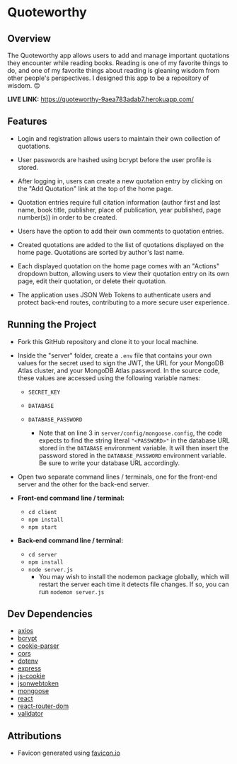 # Quoteworthy

## Overview

The Quoteworthy app allows users to add and manage important quotations they encounter while reading books. Reading is one of my favorite things to do, and one of my favorite things about reading is gleaning wisdom from other people's perspectives. I designed this app to be a repository of wisdom. 😊

**LIVE LINK:** https://quoteworthy-9aea783adab7.herokuapp.com/

## Features

-   Login and registration allows users to maintain their own collection of quotations.

-   User passwords are hashed using bcrypt before the user profile is stored.

-   After logging in, users can create a new quotation entry by clicking on the "Add Quotation" link at the top of the home page.

-   Quotation entries require full citation information (author first and last name, book title, publisher, place of publication, year published, page number(s)) in order to be created.

-   Users have the option to add their own comments to quotation entries.

-   Created quotations are added to the list of quotations displayed on the home page. Quotations are sorted by author's last name.

-   Each displayed quotation on the home page comes with an "Actions" dropdown button, allowing users to view their quotation entry on its own page, edit their quotation, or delete their quotation.

-   The application uses JSON Web Tokens to authenticate users and protect back-end routes, contributing to a more secure user experience.

## Running the Project

-   Fork this GitHub repository and clone it to your local machine.

-   Inside the "server" folder, create a `.env` file that contains your own values for the secret used to sign the JWT, the URL for your MongoDB Atlas cluster, and your MongoDB Atlas password. In the source code, these values are accessed using the following variable names:

    -   `SECRET_KEY`

    -   `DATABASE`

    -   `DATABASE_PASSWORD`

        -   Note that on line 3 in `server/config/mongoose.config`, the code expects to find the string literal `"<PASSWORD>"` in the database URL stored in the `DATABASE` environment variable. It will then insert the password stored in the `DATABASE_PASSWORD` environment variable. Be sure to write your database URL accordingly.

-   Open two separate command lines / terminals, one for the front-end server and the other for the back-end server.

-   **Front-end command line / terminal:**

    -   `cd client`
    -   `npm install`
    -   `npm start`

-   **Back-end command line / terminal:**
    -   `cd server`
    -   `npm install`
    -   `node server.js`
        -   You may wish to install the nodemon package globally, which will restart the server each time it detects file changes. If so, you can run `nodemon server.js`

## Dev Dependencies

-   [axios](https://www.npmjs.com/package/axios)
-   [bcrypt](https://www.npmjs.com/package/bcrypt)
-   [cookie-parser](https://www.npmjs.com/package/cookie-parser)
-   [cors](https://www.npmjs.com/package/cors)
-   [dotenv](https://www.npmjs.com/package/dotenv)
-   [express](https://www.npmjs.com/package/express)
-   [js-cookie](https://www.npmjs.com/package/js-cookie)
-   [jsonwebtoken](https://www.npmjs.com/package/jsonwebtoken)
-   [mongoose](https://www.npmjs.com/package/mongoose)
-   [react](https://www.npmjs.com/package/react)
-   [react-router-dom](https://www.npmjs.com/package/react-router-dom)
-   [validator](https://www.npmjs.com/package/validator)

## Attributions

-   Favicon generated using [favicon.io](https://favicon.io/favicon-generator/)
